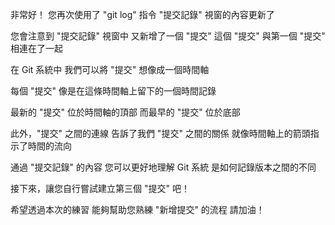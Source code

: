 非常好！
您再次使用了 "git log" 指令
"提交記錄" 視窗的內容更新了

您會注意到 "提交記錄" 視窗中
又新增了一個 "提交"
這個 "提交" 與第一個 "提交" 相連在了一起

在 Git 系統中
我們可以將 "提交" 想像成一個時間軸

每個 "提交" 像是在這條時間軸上留下的一個時間記錄

最新的 "提交" 位於時間軸的頂部
而最早的 "提交" 位於底部

此外，"提交" 之間的連線
告訴了我們 "提交" 之間的關係
就像時間軸上的箭頭指示了時間的流向

通過 "提交記錄" 的內容
您可以更好地理解 Git 系統
是如何記錄版本之間的不同

接下來，讓您自行嘗試建立第三個 "提交" 吧！

希望透過本次的練習
能夠幫助您熟練 "新增提交" 的流程
請加油！
